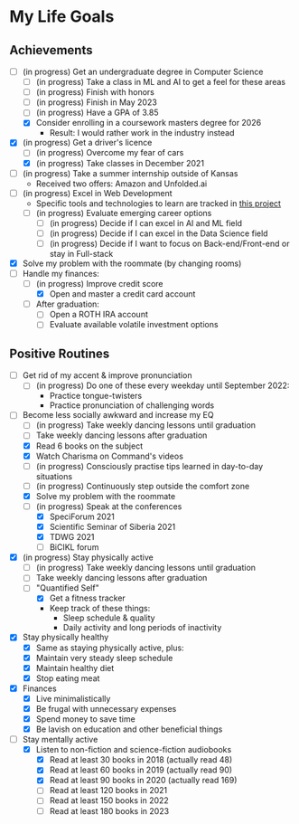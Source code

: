 # My Life Goals

## Achievements

- [ ] (in progress) Get an undergraduate degree in Computer Science
  - [ ] (in progress) Take a class in ML and AI to get a feel for these areas
  - [ ] (in progress) Finish with honors
  - [ ] (in progress) Finish in May 2023
  - [ ] (in progress) Have a GPA of 3.85
  - [x] Consider enrolling in a coursework masters degree for 2026
    - Result: I would rather work in the industry instead
- [x] (in progress) Get a driver's licence
  - [ ] (in progress) Overcome my fear of cars
  - [x] (in progress) Take classes in December 2021
- [ ] (in progress) Take a summer internship outside of Kansas
  - Received two offers: Amazon and Unfolded.ai
- [ ] (in progress) Excel in Web Development
  - Specific tools and technologies to learn are tracked in
    [this project](https://github.com/maxxxxxdlp/code_share/projects/1)
  - [ ] (in progress) Evaluate emerging career options
    - [ ] (in progress) Decide if I can excel in AI and ML field
    - [ ] (in progress) Decide if I can excel in the Data Science field
    - [ ] (in progress) Decide if I want to focus on Back-end/Front-end or stay
          in Full-stack
- [x] Solve my problem with the roommate (by changing rooms)
- [ ] Handle my finances:
  - [ ] (in progress) Improve credit score
    - [x] Open and master a credit card account
  - [ ] After graduation:
    - [ ] Open a ROTH IRA account
    - [ ] Evaluate available volatile investment options

## Positive Routines

- [ ] Get rid of my accent & improve pronunciation
  - [ ] (in progress) Do one of these every weekday until September 2022:
    - Practice tongue-twisters
    - Practice pronunciation of challenging words
- [ ] Become less socially awkward and increase my EQ
  - [ ] (in progress) Take weekly dancing lessons until graduation
  - [ ] Take weekly dancing lessons after graduation
  - [x] Read 6 books on the subject
  - [x] Watch Charisma on Command's videos
  - [ ] (in progress) Consciously practise tips learned in day-to-day situations
  - [ ] (in progress) Continuously step outside the comfort zone
  - [x] Solve my problem with the roommate
  - [ ] (in progress) Speak at the conferences
    - [x] SpeciForum 2021
    - [x] Scientific Seminar of Siberia 2021
    - [x] TDWG 2021
    - [ ] BiCIKL forum
- [x] (in progress) Stay physically active
  - [ ] (in progress) Take weekly dancing lessons until graduation
  - [ ] Take weekly dancing lessons after graduation
  - [ ] "Quantified Self"
    - [x] Get a fitness tracker
    - Keep track of these things:
      - Sleep schedule & quality
      - Daily activity and long periods of inactivity
- [x] Stay physically healthy
  - [x] Same as staying physically active, plus:
  - [x] Maintain very steady sleep schedule
  - [x] Maintain healthy diet
  - [x] Stop eating meat
- [x] Finances
  - [x] Live minimalistically
  - [x] Be frugal with unnecessary expenses
  - [x] Spend money to save time
  - [x] Be lavish on education and other beneficial things
- [ ] Stay mentally active
  - [x] Listen to non-fiction and science-fiction audiobooks
    - [x] Read at least 30 books in 2018 (actually read 48)
    - [x] Read at least 60 books in 2019 (actually read 90)
    - [x] Read at least 90 books in 2020 (actually read 169)
    - [ ] Read at least 120 books in 2021
    - [ ] Read at least 150 books in 2022
    - [ ] Read at least 180 books in 2023
